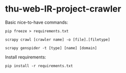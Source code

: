 # thu-web-IR-project-crawler

Basic nice-to-have commands:

```
pip freeze > requirements.txt

scrapy crawl [crawler name] -o [file].[filetype]

scrapy genspider -t [type] [name] [domain]
```

Install requirements:
```
pip install -r requirements.txt
```